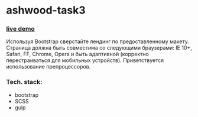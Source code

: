# ashwood-task3
### [live demo](https://mepfunc.github.io/ashwood-task3/)
Используя Bootstrap сверстайте лендинг по предоставленному макету. Страница должна быть совместима со следующими браузерами: IE 10+, Safari, FF, Chrome, Opera и быть адаптивной (корректно перестраиваться для мобильных устройств). Приветствуется использование препроцессоров.

### Tech. stack:
- bootstrap
- SCSS
- gulp
